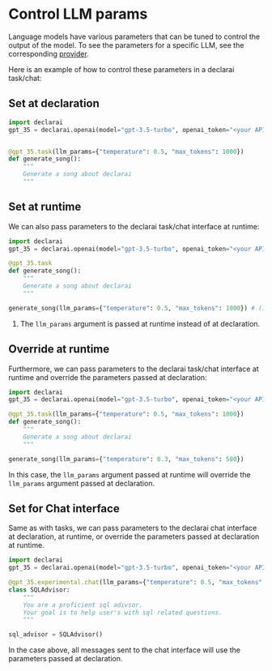 # Control LLM params
Language models have various parameters that can be tuned to control the output of the model. To see the parameters for a specific LLM, see the corresponding [provider](../providers/index.md).

Here is an example of how to control these parameters in a declarai task/chat:


## Set at declaration

```python
import declarai
gpt_35 = declarai.openai(model="gpt-3.5-turbo", openai_token="<your API key>")


@gpt_35.task(llm_params={"temperature": 0.5, "max_tokens": 1000})
def generate_song():
    """
    Generate a song about declarai
    """

```

## Set at runtime
We can also pass parameters to the declarai task/chat interface at runtime:

```python
import declarai
gpt_35 = declarai.openai(model="gpt-3.5-turbo", openai_token="<your API key>")

@gpt_35.task
def generate_song():
    """
    Generate a song about declarai
    """

generate_song(llm_params={"temperature": 0.5, "max_tokens": 1000}) # (1)!
```

1. The `llm_params` argument is passed at runtime instead of at declaration.


## Override at runtime
Furthermore, we can pass parameters to the declarai task/chat interface at runtime and override the parameters passed at declaration:

```python
import declarai
gpt_35 = declarai.openai(model="gpt-3.5-turbo", openai_token="<your API key>")

@gpt_35.task(llm_params={"temperature": 0.5, "max_tokens": 1000})
def generate_song():
    """
    Generate a song about declarai
    """

generate_song(llm_params={"temperature": 0.3, "max_tokens": 500})
```

In this case, the `llm_params` argument passed at runtime will override the `llm_params` argument passed at declaration.


## Set for Chat interface
Same as with tasks, we can pass parameters to the declarai chat interface at declaration, at runtime, or override the parameters passed at declaration at runtime.

```python
import declarai
gpt_35 = declarai.openai(model="gpt-3.5-turbo", openai_token="<your API key>")

@gpt_35.experimental.chat(llm_params={"temperature": 0.5, "max_tokens": 1000})
class SQLAdvisor:
    """
    You are a proficient sql adivsor.
    Your goal is to help user's with sql related questions.
    """

sql_advisor = SQLAdvisor()
```
In the case above, all messages sent to the chat interface will use the parameters passed at declaration.
